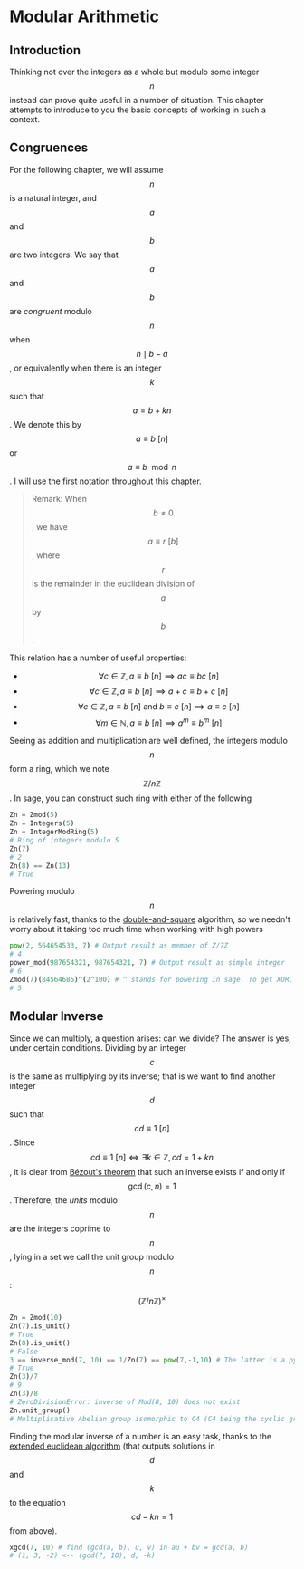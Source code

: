 # Modular Arithmetic

## Introduction

Thinking not over the integers as a whole but modulo some integer$$n$$instead can prove quite useful in a number of situation. This chapter attempts to introduce to you the basic concepts of working in such a context.

## Congruences

For the following chapter, we will assume$$n$$is a natural integer, and$$a$$and$$b$$are two integers. We say that$$a$$and$$b$$are _congruent_ modulo$$n$$when$$n\mid b-a$$, or equivalently when there is an integer$$k$$such that$$a=b+kn$$. We denote this by$$a\equiv b~ [n]$$or $$a \equiv b\mod n$$. I will use the first notation throughout this chapter.

> Remark: When$$b\neq0$$, we have$$a\equiv r~[b]$$, where$$r$$is the remainder in the euclidean division of$$a$$by$$b$$.

  
This relation has a number of useful properties:

* $$\forall c\in \mathbb Z, a\equiv b~[n] \implies ac \equiv bc ~ [n]$$
* $$\forall c \in \mathbb Z, a\equiv b~[n] \implies a+c\equiv b+c ~[n]$$
* $$\forall c \in \mathbb Z, a \equiv b ~[n] \text{ and } b\equiv c~[n]\implies a\equiv c ~[n]$$
* $$\forall m \in \mathbb N, a\equiv b~[n] \implies a^m\equiv b^m ~[n]$$

Seeing as addition and multiplication are well defined, the integers modulo$$n$$form a ring, which we note$$\mathbb Z/n\mathbb Z$$. In sage, you can construct such ring with either of the following

```python
Zn = Zmod(5)
Zn = Integers(5)
Zn = IntegerModRing(5)
# Ring of integers modulo 5
Zn(7)
# 2
Zn(8) == Zn(13)
# True
```

Powering modulo$$n$$is relatively fast, thanks to the [double-and-square](https://en.wikipedia.org/wiki/Exponentiation_by_squaring) algorithm, so we needn't worry about it taking too much time when working with high powers

```python
pow(2, 564654533, 7) # Output result as member of Z/7Z
# 4
power_mod(987654321, 987654321, 7) # Output result as simple integer
# 6
Zmod(7)(84564685)^(2^100) # ^ stands for powering in sage. To get XOR, use ^^.
# 5
```

## Modular Inverse

Since we can multiply, a question arises: can we divide? The answer is yes, under certain conditions. Dividing by an integer$$c$$is the same as multiplying by its inverse; that is we want to find another integer$$d$$such that$$cd\equiv 1~[n]$$. Since$$cd\equiv 1~[n]\iff\exists k\in\mathbb Z, cd = 1 + kn$$, it is clear from [Bézout's theorem](https://en.wikipedia.org/wiki/B%C3%A9zout%27s_theorem) that such an inverse exists if and only if$$\gcd(c, n) = 1$$. Therefore, the _units_ modulo$$n$$are the integers coprime to$$n$$, lying in a set we call the unit group modulo$$n$$: $$\left(\mathbb Z/n\mathbb Z\right)^\times$$

```python
Zn = Zmod(10)
Zn(7).is_unit()
# True
Zn(8).is_unit()
# False
3 == inverse_mod(7, 10) == 1/Zn(7) == pow(7,-1,10) # The latter is a python built-in
# True
Zn(3)/7
# 9
Zn(3)/8
# ZeroDivisionError: inverse of Mod(8, 10) does not exist
Zn.unit_group()
# Multiplicative Abelian group isomorphic to C4 (C4 being the cyclic group of order 4)
```

Finding the modular inverse of a number is an easy task, thanks to the [extended euclidean algorithm](https://en.wikipedia.org/wiki/Extended_Euclidean_algorithm) \(that outputs solutions in$$d$$and$$k$$to the equation$$cd-kn=1$$from above\).

```python
xgcd(7, 10) # find (gcd(a, b), u, v) in au + bv = gcd(a, b)
# (1, 3, -2) <-- (gcd(7, 10), d, -k)
```

